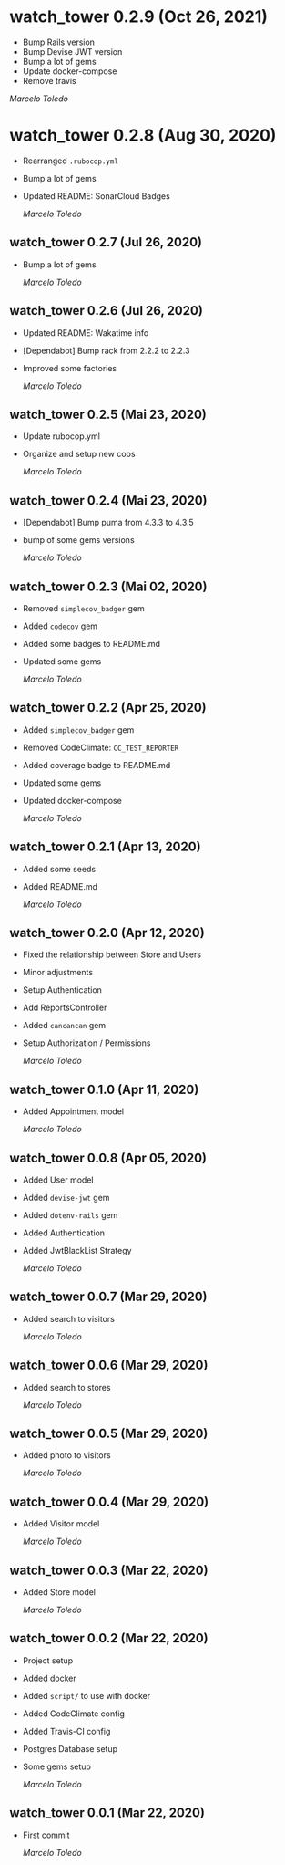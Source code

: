 # watch_tower 0.2.9 (Oct 26, 2021)

  * Bump Rails version
  * Bump Devise JWT version
  * Bump a lot of gems
  * Update docker-compose
  * Remove travis

  *Marcelo Toledo*

# watch_tower 0.2.8 (Aug 30, 2020)

* Rearranged `.rubocop.yml`
* Bump a lot of gems
* Updated README: SonarCloud Badges

  *Marcelo Toledo*

## watch_tower 0.2.7 (Jul 26, 2020)

* Bump a lot of gems

  *Marcelo Toledo*

## watch_tower 0.2.6 (Jul 26, 2020)

* Updated README: Wakatime info
* [Dependabot] Bump rack from 2.2.2 to 2.2.3
* Improved some factories

  *Marcelo Toledo*

## watch_tower 0.2.5 (Mai 23, 2020)

* Update rubocop.yml
* Organize and setup new cops

  *Marcelo Toledo*

## watch_tower 0.2.4 (Mai 23, 2020)

* [Dependabot] Bump puma from 4.3.3 to 4.3.5
* bump of some gems versions

  *Marcelo Toledo*

## watch_tower 0.2.3 (Mai 02, 2020)

* Removed `simplecov_badger` gem
* Added `codecov` gem
* Added some badges to README.md
* Updated some gems

  *Marcelo Toledo*

## watch_tower 0.2.2 (Apr 25, 2020)

* Added `simplecov_badger` gem
* Removed CodeClimate: `CC_TEST_REPORTER`
* Added coverage badge to README.md
* Updated some gems
* Updated docker-compose

  *Marcelo Toledo*

## watch_tower 0.2.1 (Apr 13, 2020)

* Added some seeds
* Added README.md

  *Marcelo Toledo*

## watch_tower 0.2.0 (Apr 12, 2020)

* Fixed the relationship between Store and Users
* Minor adjustments
* Setup Authentication
* Add ReportsController
* Added `cancancan` gem
* Setup Authorization / Permissions

  *Marcelo Toledo*

## watch_tower 0.1.0 (Apr 11, 2020)

* Added Appointment model

  *Marcelo Toledo*

## watch_tower 0.0.8 (Apr 05, 2020)

* Added User model
* Added `devise-jwt` gem
* Added `dotenv-rails` gem
* Added Authentication
* Added JwtBlackList Strategy

  *Marcelo Toledo*

## watch_tower 0.0.7 (Mar 29, 2020)

* Added search to visitors

  *Marcelo Toledo*

## watch_tower 0.0.6 (Mar 29, 2020)

* Added search to stores

  *Marcelo Toledo*

## watch_tower 0.0.5 (Mar 29, 2020)

* Added photo to visitors

  *Marcelo Toledo*

## watch_tower 0.0.4 (Mar 29, 2020)

* Added Visitor model

  *Marcelo Toledo*

## watch_tower 0.0.3 (Mar 22, 2020)

* Added Store model

  *Marcelo Toledo*

## watch_tower 0.0.2 (Mar 22, 2020)

* Project setup
* Added docker
* Added `script/` to use with docker
* Added CodeClimate config
* Added Travis-CI config
* Postgres Database setup
* Some gems setup

  *Marcelo Toledo*

## watch_tower 0.0.1 (Mar 22, 2020)

* First commit

  *Marcelo Toledo*
